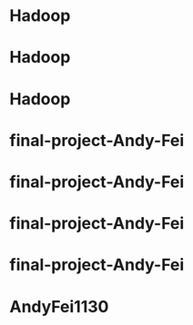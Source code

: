 # Hadoop
# Hadoop
# Hadoop
# final-project-Andy-Fei
# final-project-Andy-Fei
# final-project-Andy-Fei
# final-project-Andy-Fei
# AndyFei1130
